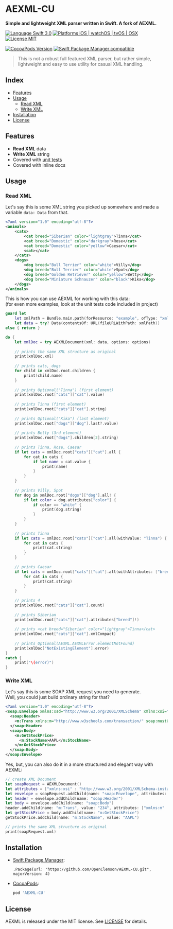 # AEXML-CU
**Simple and lightweight XML parser written in Swift. A fork of AEXML.**

[![Language Swift 3.0](https://img.shields.io/badge/Language-Swift%203.0-orange.svg?style=flat)](https://swift.org)
[![Platforms iOS | watchOS | tvOS | OSX](https://img.shields.io/badge/Platforms-iOS%20%7C%20watchOS%20%7C%20tvOS%20%7C%20OS%20X-lightgray.svg?style=flat)](http://www.apple.com)
[![License MIT](https://img.shields.io/badge/License-MIT-lightgrey.svg?style=flat)](https://github.com/tadija/AEXML/blob/master/LICENSE)

[![CocoaPods Version](https://img.shields.io/cocoapods/v/AEXML-CU.svg?style=flat)](https://cocoapods.org/pods/AEXML-CU)
[![Swift Package Manager compatible](https://img.shields.io/badge/Swift%20Package%20Manager-compatible-brightgreen.svg)](https://github.com/apple/swift-package-manager)

> This is not a robust full featured XML parser, but rather simple,  
lightweight and easy to use utility for casual XML handling.

## Index
- [Features](#features)
- [Usage](#usage)
    - [Read XML](#read-xml)
    - [Write XML](#write-xml)
- [Installation](#installation)
- [License](#license)

## Features
- **Read XML** data
- **Write XML** string
- Covered with [unit tests](https://github.com/OpenClemson/AEXML-CU/blob/master/Tests/AEXMLTests.swift)
- Covered with inline docs

## Usage

### Read XML
Let's say this is some XML string you picked up somewhere and made a variable `data: Data` from that.

```xml
<?xml version="1.0" encoding="utf-8"?>
<animals>
    <cats>
        <cat breed="Siberian" color="lightgray">Tinna</cat>
        <cat breed="Domestic" color="darkgray">Rose</cat>
        <cat breed="Domestic" color="yellow">Caesar</cat>
        <cat></cat>
    </cats>
    <dogs>
        <dog breed="Bull Terrier" color="white">Villy</dog>
        <dog breed="Bull Terrier" color="white">Spot</dog>
        <dog breed="Golden Retriever" color="yellow">Betty</dog>
        <dog breed="Miniature Schnauzer" color="black">Kika</dog>
    </dogs>
</animals>
```

This is how you can use AEXML for working with this data:  
(for even more examples, look at the unit tests code included in project)

```swift
guard let
    let xmlPath = Bundle.main.path(forResource: "example", ofType: "xml"),
    let data = try? Data(contentsOf: URL(fileURLWithPath: xmlPath))
else { return }

do {
    let xmlDoc = try AEXMLDocument(xml: data, options: options)
        
    // prints the same XML structure as original
    print(xmlDoc.xml)
    
    // prints cats, dogs
    for child in xmlDoc.root.children {
        print(child.name)
    }
    
    // prints Optional("Tinna") (first element)
    print(xmlDoc.root["cats"]["cat"].value)
    
    // prints Tinna (first element)
    print(xmlDoc.root["cats"]["cat"].string)
    
    // prints Optional("Kika") (last element)
    print(xmlDoc.root["dogs"]["dog"].last?.value)
    
    // prints Betty (3rd element)
    print(xmlDoc.root["dogs"].children[2].string)
    
    // prints Tinna, Rose, Caesar
    if let cats = xmlDoc.root["cats"]["cat"].all {
        for cat in cats {
            if let name = cat.value {
                print(name)
            }
        }
    }
    
    // prints Villy, Spot
    for dog in xmlDoc.root["dogs"]["dog"].all! {
        if let color = dog.attributes["color"] {
            if color == "white" {
                print(dog.string)
            }
        }
    }
    
    // prints Tinna
    if let cats = xmlDoc.root["cats"]["cat"].all(withValue: "Tinna") {
        for cat in cats {
            print(cat.string)
        }
    }
    
    // prints Caesar
    if let cats = xmlDoc.root["cats"]["cat"].all(withAttributes: ["breed" : "Domestic", "color" : "yellow"]) {
        for cat in cats {
            print(cat.string)
        }
    }
    
    // prints 4
    print(xmlDoc.root["cats"]["cat"].count)
    
    // prints Siberian
    print(xmlDoc.root["cats"]["cat"].attributes["breed"]!)
    
    // prints <cat breed="Siberian" color="lightgray">Tinna</cat>
    print(xmlDoc.root["cats"]["cat"].xmlCompact)
    
    // prints Optional(AEXML.AEXMLError.elementNotFound)
    print(xmlDoc["NotExistingElement"].error)
}
catch {
    print("\(error)")
}
```

### Write XML
Let's say this is some SOAP XML request you need to generate.  
Well, you could just build ordinary string for that?

```xml
<?xml version="1.0" encoding="utf-8"?>
<soap:Envelope xmlns:xsd="http://www.w3.org/2001/XMLSchema" xmlns:xsi="http://www.w3.org/2001/XMLSchema-instance">
  <soap:Header>
    <m:Trans xmlns:m="http://www.w3schools.com/transaction/" soap:mustUnderstand="1">234</m:Trans>
  </soap:Header>
  <soap:Body>
    <m:GetStockPrice>
      <m:StockName>AAPL</m:StockName>
    </m:GetStockPrice>
  </soap:Body>
</soap:Envelope>
```

Yes, but, you can also do it in a more structured and elegant way with AEXML:

```swift
// create XML Document
let soapRequest = AEXMLDocument()
let attributes = ["xmlns:xsi" : "http://www.w3.org/2001/XMLSchema-instance", "xmlns:xsd" : "http://www.w3.org/2001/XMLSchema"]
let envelope = soapRequest.addChild(name: "soap:Envelope", attributes: attributes)
let header = envelope.addChild(name: "soap:Header")
let body = envelope.addChild(name: "soap:Body")
header.addChild(name: "m:Trans", value: "234", attributes: ["xmlns:m" : "http://www.w3schools.com/transaction/", "soap:mustUnderstand" : "1"])
let getStockPrice = body.addChild(name: "m:GetStockPrice")
getStockPrice.addChild(name: "m:StockName", value: "AAPL")

// prints the same XML structure as original
print(soapRequest.xml)
```

## Installation

- [Swift Package Manager](https://swift.org/package-manager/):

	```
	.Package(url: "https://github.com/OpenClemson/AEXML-CU.git", majorVersion: 4)
	```

- [CocoaPods](http://cocoapods.org/):

	```ruby
	pod 'AEXML-CU'
	```

## License
AEXML is released under the MIT license. See [LICENSE](LICENSE) for details.

